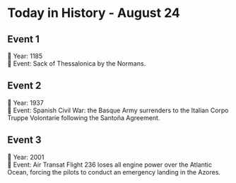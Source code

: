 # Today in History - August 24

## Event 1
📅 Year: 1185  
📝 Event: Sack of Thessalonica by the Normans.

## Event 2
📅 Year: 1937  
📝 Event: Spanish Civil War: the Basque Army surrenders to the Italian Corpo Truppe Volontarie following the Santoña Agreement.

## Event 3
📅 Year: 2001  
📝 Event: Air Transat Flight 236 loses all engine power over the Atlantic Ocean, forcing the pilots to conduct an emergency landing in the Azores.

